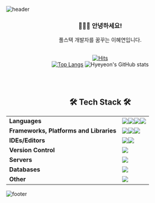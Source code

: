 ![header](https://capsule-render.vercel.app/api?type=waving&color=gradient&height=300&section=header&text=HyeYeon&fontAlignY=40&fontSize=100&desc=(●'◡'●)&descAlignY=65&animation=twinkling)
<div align="center">
  <h3>🙋🏻‍♀️ 안녕하세요!</h3>
  풀스택 개발자를 꿈꾸는 이혜연입니다.
  <br><br>

[![Hits](https://hits.seeyoufarm.com/api/count/incr/badge.svg?url=https%3A%2F%2Fgithub.com%2Flee-hyeyeon%2Fhit-counter&count_bg=%23F1F4AA&title_bg=%2369CE64&icon=&icon_color=%23E7E7E7&title=hits&edge_flat=false)](https://hits.seeyoufarm.com)
<br>
[![Top Langs](https://github-readme-stats.vercel.app/api/top-langs/?username=anuraghazra&layout=compact)](https://github.com/lee-hyeyeon/github-readme-stats) 
![Hyeyeon's GitHub stats](https://github-readme-stats.vercel.app/api?username=hyeyeon&show_icons=true&theme=vue)

<br>
<br>

  <h2>🛠 Tech Stack 🛠</h2>
  <div class="stack">

| | | 
| :---- | ------ | 
| **Languages** | <a href="#"><img src="https://img.shields.io/badge/java-%23ED8B00.svg?style=for-the-badge&logo=java&logoColor=white"/></a><a href="#"><img src="https://img.shields.io/badge/html5-%23E34F26.svg?style=for-the-badge&logo=html5&logoColor=white"/></a><a href="#"><img src="https://img.shields.io/badge/css3-%231572B6.svg?style=for-the-badge&logo=css3&logoColor=white"/></a><a href="#"><img src="https://img.shields.io/badge/javascript-%23323330.svg?style=for-the-badge&logo=javascript&logoColor=%23F7DF1E"/></a> | 
| **Frameworks, Platforms and Libraries** | <a href="#"><img src="https://img.shields.io/badge/spring-%236DB33F.svg?style=for-the-badge&logo=spring&logoColor=white"/></a><a href="#"><img src="https://img.shields.io/badge/bootstrap-%23563D7C.svg?style=for-the-badge&logo=bootstrap&logoColor=white"/></a><a href="#"><img src="https://img.shields.io/badge/NPM-%23000000.svg?style=for-the-badge&logo=npm&logoColor=white"/></a> | 
| **IDEs/Editors** | <a href="#"><img src="https://img.shields.io/badge/Eclipse-FE7A16.svg?style=for-the-badge&logo=Eclipse&logoColor=white"/></a><a href="#"><img src="https://img.shields.io/badge/Visual%20Studio%20Code-0078d7.svg?style=for-the-badge&logo=visual-studio-code&logoColor=white"/></a> | 
| **Version Control** | <a href="#"><img src="https://img.shields.io/badge/github-%23121011.svg?style=for-the-badge&logo=github&logoColor=white"/></a> | 
| **Servers** | <a href="#"><img src="https://img.shields.io/badge/apache-%23D42029.svg?style=for-the-badge&logo=apache&logoColor=white"/></a> |
| **Databases** | <a href="#"><img src="https://img.shields.io/badge/mysql-%2300f.svg?style=for-the-badge&logo=mysql&logoColor=white"/></a> |
| **Other** | <a href="#"><img src="https://img.shields.io/badge/Gradle-02303A.svg?style=for-the-badge&logo=Gradle&logoColor=white"/></a> |

<!--
#### **Languages**
<a href="#"><img src="https://img.shields.io/badge/java-%23ED8B00.svg?style=for-the-badge&logo=java&logoColor=white"/></a>
<a href="#"><img src="https://img.shields.io/badge/html5-%23E34F26.svg?style=for-the-badge&logo=html5&logoColor=white"/></a>
<a href="#"><img src="https://img.shields.io/badge/css3-%231572B6.svg?style=for-the-badge&logo=css3&logoColor=white"/></a>
<a href="#"><img src="https://img.shields.io/badge/javascript-%23323330.svg?style=for-the-badge&logo=javascript&logoColor=%23F7DF1E"/></a>
<br>

#### **Frameworks, Platforms and Libraries**
<a href="#"><img src="https://img.shields.io/badge/spring-%236DB33F.svg?style=for-the-badge&logo=spring&logoColor=white"/></a>
<a href="#"><img src="https://img.shields.io/badge/bootstrap-%23563D7C.svg?style=for-the-badge&logo=bootstrap&logoColor=white"/></a>
<a href="#"><img src="https://img.shields.io/badge/NPM-%23000000.svg?style=for-the-badge&logo=npm&logoColor=white"/></a>
<br>

#### **IDEs/Editors**
<a href="#"><img src="https://img.shields.io/badge/Eclipse-FE7A16.svg?style=for-the-badge&logo=Eclipse&logoColor=white"/></a>
<a href="#"><img src="https://img.shields.io/badge/Visual%20Studio%20Code-0078d7.svg?style=for-the-badge&logo=visual-studio-code&logoColor=white"/></a>
<br>

#### **Version Control**
<a href="#"><img src="https://img.shields.io/badge/github-%23121011.svg?style=for-the-badge&logo=github&logoColor=white"/></a>

#### **Servers**
<a href="#"><img src="https://img.shields.io/badge/apache-%23D42029.svg?style=for-the-badge&logo=apache&logoColor=white"/></a>

#### **Databases**
<a href="#"><img src="https://img.shields.io/badge/mysql-%2300f.svg?style=for-the-badge&logo=mysql&logoColor=white"/></a>

#### **Other**
<a href="#"><img src="https://img.shields.io/badge/Gradle-02303A.svg?style=for-the-badge&logo=Gradle&logoColor=white"/></a>
<br>
-->
</div>
</div>

	
![footer](https://capsule-render.vercel.app/api?section=footer&type=waving&color=e2e4e3&height=130)
